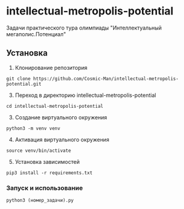 # intellectual-metropolis-potential
Задачи практического тура олимпиады "Интеллектуальный мегаполис.Потенциал"

## Установка
1. Клонирование репозитория
   
```git clone https://github.com/Cosmic-Man/intellectual-metropolis-potential.git```
   
3. Переход в директорию intellectual-metropolis-potential

```cd intellectual-metropolis-potential```

3. Создание виртуального окружения

```python3 -m venv venv```

4. Активация виртуального окружения

```source venv/bin/activate```

5. Установка зависимостей

```pip3 install -r requirements.txt```

### Запуск и использование

```python3 (номер_задачи).py```
